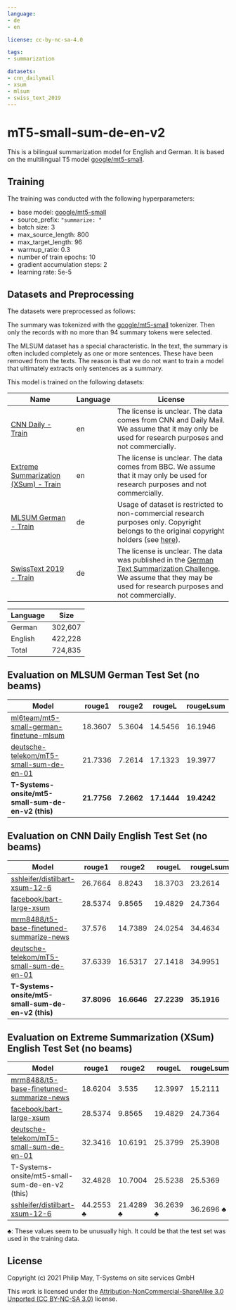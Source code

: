 ```yaml
---
language:
- de
- en

license: cc-by-nc-sa-4.0

tags:
- summarization

datasets:
- cnn_dailymail
- xsum
- mlsum
- swiss_text_2019
---
```


# mT5-small-sum-de-en-v2


This is a bilingual summarization model for English and German. It is based on the multilingual T5 model [google/mt5-small](https://huggingface.co/google/mt5-small).

## Training

The training was conducted with the following hyperparameters:

- base model: [google/mt5-small](https://huggingface.co/google/mt5-small)
- source_prefix: `"summarize: "`
- batch size: 3
- max_source_length: 800
- max_target_length: 96
- warmup_ratio: 0.3
- number of train epochs: 10
- gradient accumulation steps: 2
- learning rate: 5e-5

## Datasets and Preprocessing

The datasets were preprocessed as follows:

The summary was tokenized with the [google/mt5-small](https://huggingface.co/google/mt5-small) tokenizer. Then only the records with no more than 94 summary tokens were selected.

The MLSUM dataset has a special characteristic. In the text, the summary is often included completely as one or more sentences. These have been removed from the texts. The reason is that we do not want to train a model that ultimately extracts only sentences as a summary.

This model is trained on the following datasets:

| Name | Language | License
|------|----------|--------
| [CNN Daily - Train](https://github.com/abisee/cnn-dailymail) | en | The license is unclear. The data comes from CNN and Daily Mail. We assume that it may only be used for research purposes and not commercially.
| [Extreme Summarization (XSum) - Train](https://github.com/EdinburghNLP/XSum) | en | The license is unclear. The data comes from BBC. We assume that it may only be used for research purposes and not commercially.
| [MLSUM German - Train](https://github.com/ThomasScialom/MLSUM) | de | Usage of dataset is restricted to non-commercial research purposes only. Copyright belongs to the original copyright holders (see [here](https://github.com/ThomasScialom/MLSUM#mlsum)).
| [SwissText 2019 - Train](https://www.swisstext.org/2019/shared-task/german-text-summarization-challenge.html) | de | The license is unclear. The data was published in the [German Text Summarization Challenge](https://www.swisstext.org/2019/shared-task/german-text-summarization-challenge.html). We assume that they may be used for research purposes and not commercially.

| Language | Size
|------|------
| German | 302,607
| English | 422,228
| Total | 724,835

## Evaluation on MLSUM German Test Set (no beams)

| Model | rouge1 | rouge2 | rougeL | rougeLsum
|-------|--------|--------|--------|----------
| [ml6team/mt5-small-german-finetune-mlsum](https://huggingface.co/ml6team/mt5-small-german-finetune-mlsum) | 18.3607 | 5.3604 | 14.5456 | 16.1946
| [deutsche-telekom/mT5-small-sum-de-en-01](https://huggingface.co/deutsche-telekom/mt5-small-sum-de-en-v1) | 21.7336 | 7.2614 | 17.1323 | 19.3977
| **T-Systems-onsite/mt5-small-sum-de-en-v2 (this)** | **21.7756** | **7.2662** | **17.1444** | **19.4242**

## Evaluation on CNN Daily English Test Set (no beams)

| Model | rouge1 | rouge2 | rougeL | rougeLsum
|-------|--------|--------|--------|----------
| [sshleifer/distilbart-xsum-12-6](https://huggingface.co/sshleifer/distilbart-xsum-12-6) | 26.7664 | 8.8243 | 18.3703 | 23.2614
| [facebook/bart-large-xsum](https://huggingface.co/facebook/bart-large-xsum) | 28.5374 | 9.8565 | 19.4829 | 24.7364
| [mrm8488/t5-base-finetuned-summarize-news](https://huggingface.co/mrm8488/t5-base-finetuned-summarize-news) | 37.576 | 14.7389 | 24.0254 | 34.4634
| [deutsche-telekom/mT5-small-sum-de-en-01](https://huggingface.co/deutsche-telekom/mt5-small-sum-de-en-v1) | 37.6339 | 16.5317 | 27.1418 | 34.9951
| **T-Systems-onsite/mt5-small-sum-de-en-v2 (this)** | **37.8096** | **16.6646** | **27.2239** | **35.1916**

## Evaluation on Extreme Summarization (XSum) English Test Set (no beams)

| Model | rouge1 | rouge2 | rougeL | rougeLsum
|-------|--------|--------|--------|----------
| [mrm8488/t5-base-finetuned-summarize-news](https://huggingface.co/mrm8488/t5-base-finetuned-summarize-news) | 18.6204 | 3.535 | 12.3997 | 15.2111
| [facebook/bart-large-xsum](https://huggingface.co/facebook/bart-large-xsum) | 28.5374 | 9.8565 | 19.4829 | 24.7364
| [deutsche-telekom/mT5-small-sum-de-en-01](https://huggingface.co/deutsche-telekom/mt5-small-sum-de-en-v1) | 32.3416 | 10.6191 | 25.3799 | 25.3908
| T-Systems-onsite/mt5-small-sum-de-en-v2 (this) | 32.4828 | 10.7004| 25.5238 | 25.5369
| [sshleifer/distilbart-xsum-12-6](https://huggingface.co/sshleifer/distilbart-xsum-12-6) | 44.2553 &clubs; | 21.4289 &clubs; | 36.2639 &clubs; | 36.2696 &clubs;

&clubs;: These values seem to be unusually high. It could be that the test set was used in the training data.

## License

Copyright (c) 2021 Philip May, T-Systems on site services GmbH

This work is licensed under the [Attribution-NonCommercial-ShareAlike 3.0 Unported (CC BY-NC-SA 3.0)](https://creativecommons.org/licenses/by-nc-sa/3.0/) license.
